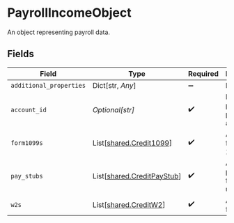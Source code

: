 # PayrollIncomeObject

An object representing payroll data.


## Fields

| Field                                                              | Type                                                               | Required                                                           | Description                                                        |
| ------------------------------------------------------------------ | ------------------------------------------------------------------ | ------------------------------------------------------------------ | ------------------------------------------------------------------ |
| `additional_properties`                                            | Dict[str, *Any*]                                                   | :heavy_minus_sign:                                                 | N/A                                                                |
| `account_id`                                                       | *Optional[str]*                                                    | :heavy_check_mark:                                                 | ID of the payroll provider account.                                |
| `form1099s`                                                        | List[[shared.Credit1099](../../models/shared/credit1099.md)]       | :heavy_check_mark:                                                 | Array of tax form 1099s.                                           |
| `pay_stubs`                                                        | List[[shared.CreditPayStub](../../models/shared/creditpaystub.md)] | :heavy_check_mark:                                                 | Array of pay stubs for the user.                                   |
| `w2s`                                                              | List[[shared.CreditW2](../../models/shared/creditw2.md)]           | :heavy_check_mark:                                                 | Array of tax form W-2s.                                            |